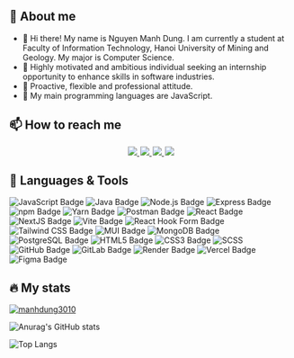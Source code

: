 ## 👤 About me
- 👋 Hi there! My name is Nguyen Manh Dung. I am currently a student at Faculty of Information Technology, Hanoi University of Mining and Geology. My major is Computer Science. 
- 👀 Highly motivated and ambitious individual seeking an internship opportunity to enhance skills in software industries.
- 🤗 Proactive, flexible and professional attitude.
- 🌱 My main programming languages are JavaScript.
<!-- - 📄 My curriculumn vitae: [Click here](https://static.topcv.vn/topcv-cv-uploads/a84e7fb02e8075a45ddb1f40a01bae4d.pdf#toolbar=0&navpanes=0&scrollbar=0) -->

## 📫 How to reach me

<div id="badges" align="center" style="margin: 3px">
  <a style="margin: 1px" href="https://www.linkedin.com/in/nguyenmanhdung-working/" target="_blank">
    <img src="https://img.shields.io/badge/LinkedIn-blue?style=for-the-badge&logo=linkedin&logoColor=white"/>
  </a>
  <a style="margin: 1px" href="https://github.com/manhdung3010" target="_blank">
    <img src="https://img.shields.io/badge/Github-black?style=for-the-badge&logo=Github&logoColor=white"/>
  </a>
  <a style="margin: 1px" href="https://gitlab.com/manhdung3010" target="_blank">
    <img src="https://img.shields.io/badge/Gitlab-FBF1F0?style=for-the-badge&logo=Gitlab&logoColor=orange"/>
  </a>
  <a style="margin: 1px" href="mailto:ngmanhdung2003@gmail.com" target="_blank">
    <img src="https://img.shields.io/badge/gmail-%23D14836.svg?&style=for-the-badge&logo=gmail&logoColor=white&color=ec4135"/>
  </a>
</div>


## 🌱 Languages & Tools

![JavaScript Badge](https://img.shields.io/badge/JavaScript-F7DF1E?logo=javascript&logoColor=000&style=flat)
![Java Badge](https://img.shields.io/badge/Java-ED8B00?style=flat&logo=openjdk&logoColor=white)
![Node.js Badge](https://img.shields.io/badge/Node.js-393?logo=nodedotjs&logoColor=fff&style=flat)
![Express Badge](https://img.shields.io/badge/Express-000?logo=express&logoColor=fff&style=flat)
![npm Badge](https://img.shields.io/badge/npm-CB3837?logo=npm&logoColor=fff&style=flat)
![Yarn Badge](https://img.shields.io/badge/Yarn-2C8EBB?logo=yarn&logoColor=fff&style=flat)
![Postman Badge](https://img.shields.io/badge/Postman-FF6C37?logo=postman&logoColor=fff&style=flat)
![React Badge](https://img.shields.io/badge/React-61DAFB?logo=react&logoColor=000&style=flat)
![NextJS Badge](https://img.shields.io/badge/Next.js-000?logo=nextdotjs&logoColor=fff&style=flat)
![Vite Badge](https://img.shields.io/badge/Vite-646CFF?logo=vite&logoColor=fff&style=flat)
![React Hook Form Badge](https://img.shields.io/badge/React%20Hook%20Form-EC5990?logo=reacthookform&logoColor=fff&style=flat)
![Tailwind CSS Badge](https://img.shields.io/badge/Tailwind%20CSS-06B6D4?logo=tailwindcss&logoColor=fff&style=flat)
![MUI Badge](https://img.shields.io/badge/MUI-007FFF?logo=mui&logoColor=fff&style=flat)
![MongoDB Badge](https://img.shields.io/badge/MongoDB-47A248?logo=mongodb&logoColor=fff&style=flat)
![PostgreSQL Badge](https://img.shields.io/badge/PostgreSQL-4169E1?logo=postgresql&logoColor=fff&style=flat)
![HTML5 Badge](https://img.shields.io/badge/HTML5-E34F26?logo=html5&logoColor=fff&style=flat)
![CSS3 Badge](https://img.shields.io/badge/CSS3-1572B6?logo=css3&logoColor=fff&style=flat)
![SCSS](https://img.shields.io/badge/Sass-CC6699?style=flat&logo=sass&logoColor=white)
![GitHub Badge](https://img.shields.io/badge/GitHub-181717?logo=github&logoColor=fff&style=flat)
![GitLab Badge](https://img.shields.io/badge/GitLab-FC6D26?logo=gitlab&logoColor=fff&style=flat)
![Render Badge](https://img.shields.io/badge/Render-46E3B7?logo=render&logoColor=000&style=flat)
![Vercel Badge](https://img.shields.io/badge/Vercel-000?logo=vercel&logoColor=fff&style=flat)
![Figma Badge](https://img.shields.io/badge/Figma-F24E1E?logo=figma&logoColor=fff&style=flat)


## 🔥 My stats
<p align="left"> <a href="https://github.com/ryo-ma/github-profile-trophy"><img src="https://github-profile-trophy.vercel.app/?username=manhdung3010&&rank=-?" alt="manhdung3010" /></a> </p>

![Anurag's GitHub stats](https://github-readme-stats.vercel.app/api?username=manhdung3010&show_icons=true&theme=radical)

![Top Langs](https://github-readme-stats.vercel.app/api/top-langs/?username=manhdung3010&layout=compact&theme=dark)

